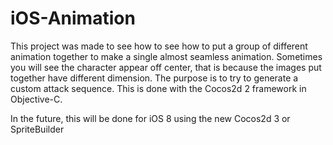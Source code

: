 iOS-Animation
==================
This project was made to see how to see how to put a group of different animation together to make a single almost seamless animation.  Sometimes you will see the character appear off center, that is because the images put together have different dimension.  The purpose is to try to generate a custom attack sequence.  This is done with the Cocos2d 2 framework in Objective-C.


In the future, this will be done for iOS 8 using the new Cocos2d 3 or SpriteBuilder
